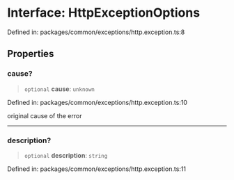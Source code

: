 # Interface: HttpExceptionOptions

Defined in: packages/common/exceptions/http.exception.ts:8

## Properties

### cause?

> `optional` **cause**: `unknown`

Defined in: packages/common/exceptions/http.exception.ts:10

original cause of the error

***

### description?

> `optional` **description**: `string`

Defined in: packages/common/exceptions/http.exception.ts:11
